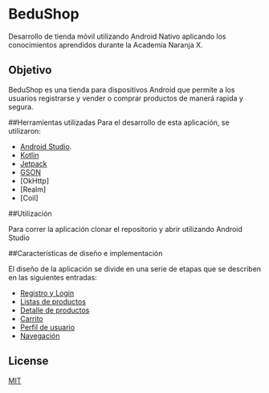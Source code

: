 # BeduShop

Desarrollo de tienda móvil utilizando Android Nativo aplicando los conocimientos aprendidos durante la Academia Naranja X. 

## Objetivo
BeduShop es una tienda para dispositivos Android que permite a los usuarios registrarse y vender o comprar productos de manerá rapida y segura.

##Herramientas utilizadas
Para el desarrollo de esta aplicación, se utilizaron:
* [Android Studio](https://developer.android.com/studio?hl=es).
* [Kotlin](https://developer.android.com/kotlin?hl=es-419)
* [Jetpack](https://developer.android.com/jetpack?hl=es-419)
* [GSON](https://github.com/google/gson/blob/master/UserGuide.md)
* [OkHttp]
* [Realm]
* [Coil]


##Utilización

Para correr la aplicación clonar el repositorio y abrir utilizando Android Studio

##Características de diseño e implementación

El diseño de la aplicación se divide en una serie de etapas que se describen en las siguientes entradas:

* [Registro y Login](docs/disenio/LoginRegistro.md)
* [Listas de productos](docs/disenio/ListaProductos.md)
* [Detalle de productos](docs/disenio/DetalleProductos.md)
* [Carrito](docs/disenio/Carrito.md)
* [Perfil de usuario](docs/disenio/Perfilusuario.md)
* [Navegación](docs/Navegacion.md)




## License
[MIT](https://choosealicense.com/licenses/mit/)
